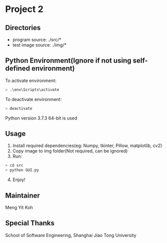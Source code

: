 # Project 2

## Directories

- program source: ./src/*
- test image source: ./img/*

## Python Environment(Ignore if not using self-defined environment)

To activate environment:  
```bash
> .\env\Scripts\activate
```

To deactivate environment:  
```bash
> deactivate
```

Python version 3.7.3 64-bit is used  

## Usage  

1. Install required dependencies(eg: Numpy, tkinter, Pillow, matplotlib, cv2)
2. Copy image to img folder(Not required, can be ignored)
3. Run:  
```python
> cd src
> python GUI.py
```
4. Enjoy!

## Maintainer  

Meng Yit Koh  

## Special Thanks  

School of Software Engineering, Shanghai Jiao Tong University
